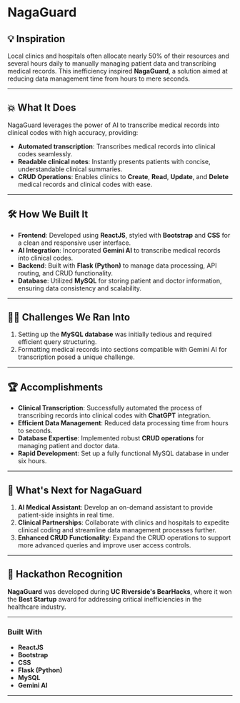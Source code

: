 # NagaGuard

## 💡 Inspiration  
Local clinics and hospitals often allocate nearly 50% of their resources and several hours daily to manually managing patient data and transcribing medical records. This inefficiency inspired **NagaGuard**, a solution aimed at reducing data management time from hours to mere seconds.

---

## 💥 What It Does  
NagaGuard leverages the power of AI to transcribe medical records into clinical codes with high accuracy, providing:  
- **Automated transcription**: Transcribes medical records into clinical codes seamlessly.  
- **Readable clinical notes**: Instantly presents patients with concise, understandable clinical summaries.  
- **CRUD Operations**: Enables clinics to **Create**, **Read**, **Update**, and **Delete** medical records and clinical codes with ease.

---

## 🛠️ How We Built It  
- **Frontend**: Developed using **ReactJS**, styled with **Bootstrap** and **CSS** for a clean and responsive user interface.  
- **AI Integration**: Incorporated **Gemini AI** to transcribe medical records into clinical codes.  
- **Backend**: Built with **Flask (Python)** to manage data processing, API routing, and CRUD functionality.  
- **Database**: Utilized **MySQL** for storing patient and doctor information, ensuring data consistency and scalability.  

---

## 🧗‍♀️ Challenges We Ran Into  
1. Setting up the **MySQL database** was initially tedious and required efficient query structuring.  
2. Formatting medical records into sections compatible with Gemini AI for transcription posed a unique challenge.  

---

## 🏆 Accomplishments  
- **Clinical Transcription**: Successfully automated the process of transcribing records into clinical codes with **ChatGPT** integration.  
- **Efficient Data Management**: Reduced data processing time from hours to seconds.  
- **Database Expertise**: Implemented robust **CRUD operations** for managing patient and doctor data.  
- **Rapid Development**: Set up a fully functional MySQL database in under six hours.  

---

## 💭 What's Next for NagaGuard  
1. **AI Medical Assistant**: Develop an on-demand assistant to provide patient-side insights in real time.  
2. **Clinical Partnerships**: Collaborate with clinics and hospitals to expedite clinical coding and streamline data management processes further.  
3. **Enhanced CRUD Functionality**: Expand the CRUD operations to support more advanced queries and improve user access controls.

---

## 🏅 Hackathon Recognition  
**NagaGuard** was developed during **UC Riverside's BearHacks**, where it won the **Best Startup** award for addressing critical inefficiencies in the healthcare industry.

---

### Built With  
- **ReactJS**  
- **Bootstrap**  
- **CSS**  
- **Flask (Python)**  
- **MySQL**  
- **Gemini AI**  

--- 
